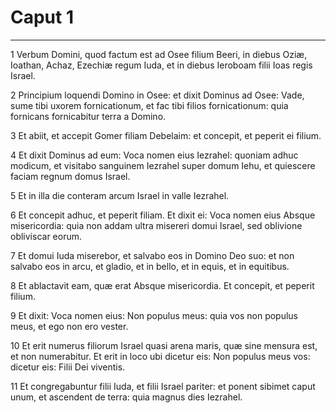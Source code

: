 # Caput 1

***

1 Verbum Domini, quod factum est ad Osee filium Beeri, in diebus Oziæ, Ioathan, Achaz, Ezechiæ regum Iuda, et in diebus Ieroboam filii Ioas regis Israel.

2 Principium loquendi Domino in Osee: et dixit Dominus ad Osee: Vade, sume tibi uxorem fornicationum, et fac tibi filios fornicationum: quia fornicans fornicabitur terra a Domino.

3 Et abiit, et accepit Gomer filiam Debelaim: et concepit, et peperit ei filium.

4 Et dixit Dominus ad eum: Voca nomen eius Iezrahel: quoniam adhuc modicum, et visitabo sanguinem Iezrahel super domum Iehu, et quiescere faciam regnum domus Israel.

5 Et in illa die conteram arcum Israel in valle Iezrahel.

6 Et concepit adhuc, et peperit filiam. Et dixit ei: Voca nomen eius Absque misericordia: quia non addam ultra misereri domui Israel, sed oblivione obliviscar eorum.

7 Et domui Iuda miserebor, et salvabo eos in Domino Deo suo: et non salvabo eos in arcu, et gladio, et in bello, et in equis, et in equitibus.

8 Et ablactavit eam, quæ erat Absque misericordia. Et concepit, et peperit filium.

9 Et dixit: Voca nomen eius: Non populus meus: quia vos non populus meus, et ego non ero vester.

10 Et erit numerus filiorum Israel quasi arena maris, quæ sine mensura est, et non numerabitur. Et erit in loco ubi dicetur eis: Non populus meus vos: dicetur eis: Filii Dei viventis.

11 Et congregabuntur filii Iuda, et filii Israel pariter: et ponent sibimet caput unum, et ascendent de terra: quia magnus dies Iezrahel.

